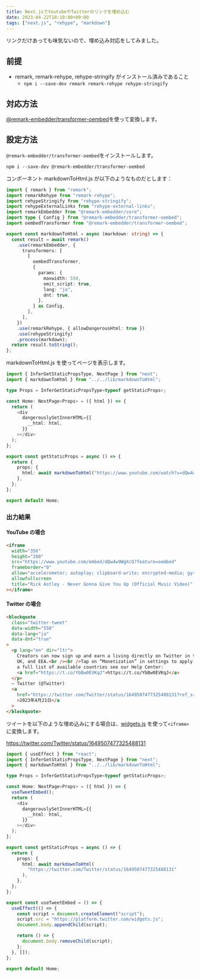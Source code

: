 ```yaml
---
title: Next.jsでYoutubeやTwitterのリンクを埋め込む
date: 2023-04-22T18:10:00+09:00
tags: ["next.js", "rehype", "markdown"]
---
```


リンクだけあっても味気ないので、埋め込み対応をしてみました。

## 前提

- remark, remark-rehype, rehype-stringify がインストール済みであること
  - `npm i --save-dev remark remark-rehype rehype-stringify`

## 対応方法

[@remark-embedder/transformer-oembed](https://github.com/remark-embedder/transformer-oembed)を使って変換します。

## 設定方法

`@remark-embedder/transformer-oembed`をインストールします。

```console
npm i --save-dev @remark-embedder/transformer-oembed
```

コンポーネント markdownToHtml.js が以下のようなものだとします：

```ts
import { remark } from "remark";
import remarkRehype from "remark-rehype";
import rehypeStringify from "rehype-stringify";
import rehypeExternalLinks from "rehype-external-links";
import remarkEmbedder from "@remark-embedder/core";
import type { Config } from "@remark-embedder/transformer-oembed";
import oembedTransformer from "@remark-embedder/transformer-oembed";

export const markdownToHtml = async (markdown: string) => {
  const result = await remark()
    .use(remarkEmbedder, {
      transformers: [
        [
          oembedTransformer,
          {
            params: {
              maxwidth: 550,
              omit_script: true,
              lang: "ja",
              dnt: true,
            },
          } as Config,
        ],
      ],
    })
    .use(remarkRehype, { allowDangerousHtml: true })
    .use(rehypeStringify)
    .process(markdown);
  return result.toString();
};
```

markdownToHtml.js を使ってページを表示します。

```ts
import { InferGetStaticPropsType, NextPage } from "next";
import { markdownToHtml } from "../../lib/markdownToHtml";

type Props = InferGetStaticPropsType<typeof getStaticProps>;

const Home: NextPage<Props> = ({ html }) => {
  return (
    <div
      dangerouslySetInnerHTML={{
        __html: html,
      }}
    ></div>
  );
};

export const getStaticProps = async () => {
  return {
    props: {
      html: await markdownToHtml("https://www.youtube.com/watch?v=dQw4w9WgXcQ"),
    },
  };
};

export default Home;
```

### 出力結果

#### YouTube の場合

```html
<iframe
  width="356"
  height="200"
  src="https://www.youtube.com/embed/dQw4w9WgXcQ?feature=oembed"
  frameborder="0"
  allow="accelerometer; autoplay; clipboard-write; encrypted-media; gyroscope; picture-in-picture; web-share"
  allowfullscreen
  title="Rick Astley - Never Gonna Give You Up (Official Music Video)"
></iframe>
```

#### Twitter の場合

```html
<blockquote
  class="twitter-tweet"
  data-width="550"
  data-lang="ja"
  data-dnt="true"
>
  <p lang="en" dir="ltr">
    Creators can now sign up and earn a living directly on Twitter in the EU,
    UK, and EEA.<br /><br />Tap on “Monetization” in settings to apply today.<br /><br />For
    a full list of available countries see our Help Center:
    <a href="https://t.co/YbBw0EVKqJ">https://t.co/YbBw0EVKqJ</a>
  </p>
  — Twitter (@Twitter)
  <a
    href="https://twitter.com/Twitter/status/1649507477325488131?ref_src=twsrc%5Etfw"
    >2023年4月21日</a
  >
</blockquote>
```

ツイートを以下のような埋め込みにする場合は、[widgets.js](https://platform.twitter.com/widgets.js) を使って`<iframe>`に変換します。

https://twitter.com/Twitter/status/1649507477325488131

```ts
import { useEffect } from "react";
import { InferGetStaticPropsType, NextPage } from "next";
import { markdownToHtml } from "../../lib/markdownToHtml";

type Props = InferGetStaticPropsType<typeof getStaticProps>;

const Home: NextPage<Props> = ({ html }) => {
  useTweetEmbed();
  return (
    <div
      dangerouslySetInnerHTML={{
        __html: html,
      }}
    ></div>
  );
};

export const getStaticProps = async () => {
  return {
    props: {
      html: await markdownToHtml(
        "https://twitter.com/Twitter/status/1649507477325488131"
      ),
    },
  };
};

export const useTweetEmbed = () => {
  useEffect(() => {
    const script = document.createElement("script");
    script.src = "https://platform.twitter.com/widgets.js";
    document.body.appendChild(script);

    return () => {
      document.body.removeChild(script);
    };
  }, []);
};

export default Home;
```
